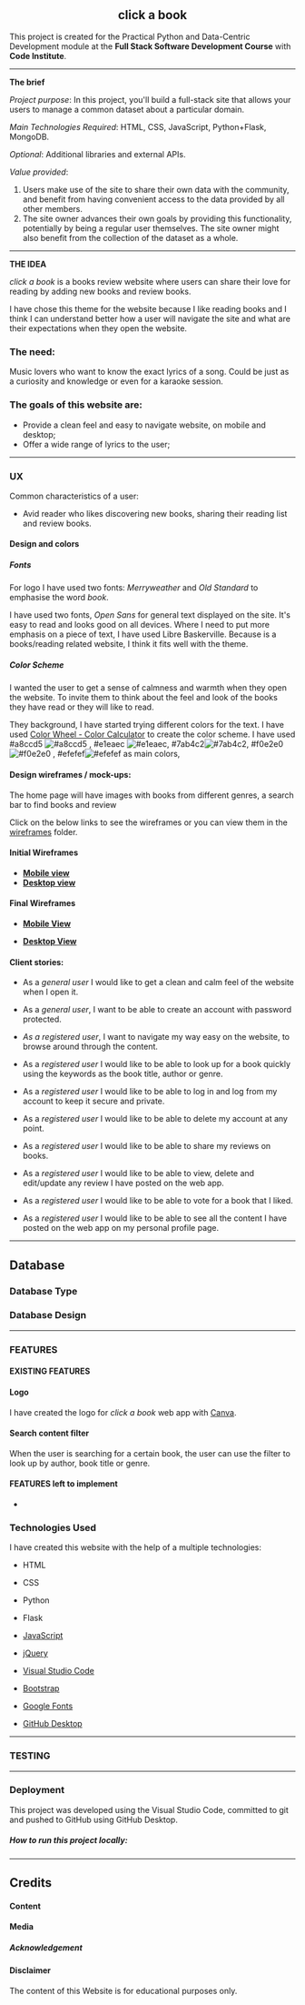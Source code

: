 <h1 align="center">
<a  href=""  target="_blank"><img  src=""  alt=""/></a>
<a  href=""  target="_blank"><img  src=""  alt=""/></a>
</h1>
<h2 align="center"> click a book</h2>

This project is created for the Practical Python and Data-Centric Development module at the **Full Stack Software Development Course** with **Code Institute**.

***

**The brief** 

_Project purpose_: In this project, you'll build a full-stack site that allows your users to manage a common dataset about a particular domain.

_Main Technologies Required_: HTML, CSS, JavaScript, Python+Flask, MongoDB.

_Optional_: Additional libraries and external APIs.

_Value provided_:

1. Users make use of the site to share their own data with the community, and benefit from having convenient access to the data provided by all other members.
2. The site owner advances their own goals by providing this functionality, potentially by being a regular user themselves. The site owner might also benefit from the collection of the dataset as a whole.

***

**THE IDEA**

_click a book_ is a books review website where users can share their love for reading by adding new books and review books.

 I have chose this theme for the website because I like reading books and I think I can understand better how a user will navigate the site and what are their expectations when they open the website. 

### The need:

Music lovers who want to know the exact lyrics of a song. Could be just as a curiosity and knowledge or even for a karaoke session.

### The goals of this website are:

* Provide a clean feel and easy to navigate website, on mobile and desktop;
* Offer a wide range of lyrics to the user;

***

###  UX

Common characteristics of a user:

* Avid reader who likes discovering new books, sharing their reading list and review books.

#### Design and colors

##### Fonts

For logo I have used two fonts: _Merryweather_ and _Old Standard_ to emphasise the word _book_.

I have used two fonts, _Open Sans_ for general text displayed on the site. It's easy to read and looks good on all devices. Where I need to put more emphasis on a piece of text, I have used Libre Baskerville. Because is a books/reading related website, I think it fits well with the theme.

##### Color Scheme

I wanted the user to get a sense of calmness and warmth when they open the website. To invite them to think about the feel and look of the books they have read or they will like to read. 

They background, I have started trying different colors for the text.
I have used [Color Wheel - Color Calculator](https://www.sessions.edu/color-calculator/) to create the color scheme. I have used #a8ccd5 ![#a8ccd5](https://placehold.it/15/a8ccd5/000000?text=+)   , #e1eaec ![#e1eaec](https://placehold.it/15/e1eaec/000000?text=+),  #7ab4c2![#7ab4c2](https://placehold.it/15/7ab4c2b/000000?text=+), #f0e2e0![#f0e2e0](https://placehold.it/15/f0e2e0/000000?text=+) , #efefef![#efefef](https://placehold.it/15/efefef/000000?text=+) as main colors,

#### Design wireframes / mock-ups:

The home page will have images with books from different genres, a search bar to find books and review

Click on the below links to see the wireframes or you can view them in the  [wireframes](https://github.com/andreeaiosip/what-a-track/tree/master/wireframes) folder.

#### Initial Wireframes

* **[Mobile view](https://github.com/andreeaiosip/)**
* **[Desktop view](https://github.com/andreeaiosip)**

#### Final Wireframes

* **[Mobile View](https://github.com/andreeaiosip)**

* **[Desktop View](https://github.com/andreeaiosip/)**


#### Client stories:

* As a _general user_ I would like to get a clean and calm feel of the website when I open it.

* As a _general user_, I want to be able to create an account with password protected.

* *As a registered user*, I want to navigate my way easy on the website, to browse around through the content.

* As a _registered user_ I would like to be able to look up for a book quickly using the keywords as the book title, author or genre.

* As a _registered user_ I would like to be able to log in and log from my account to keep it secure and private.

* As a _registered user_ I would like to be able to delete my account at any point.

* As a _registered user_ I would like to be able to share my reviews on books.

* As a _registered user_ I would like to be able to view, delete and edit/update any review I have posted on the web app.

* As a _registered user_ I would like to be able to vote for a book that I liked.

* As a _registered user_ I would like to be able to see all the content I have posted on the web app on my personal profile page.

  

***

## Database

### Database Type



### Database Design



_______________________________________



### FEATURES

#### EXISTING FEATURES

#### Logo 

I have created the logo for _click a book_ web app with [Canva](https://www.canva.com/). 

####  Search content filter

When the user is searching for a certain book, the user can use the filter to look up by author, book title or genre.



#### FEATURES left to implement

* 

### Technologies Used

I have created this website with the help of a multiple technologies:

* HTML 

* CSS 

* Python

* Flask

* [JavaScript](https://www.javascript.com/)

* [jQuery](https://jquery.com/)

* [Visual Studio Code](https://code.visualstudio.com/)

* [Bootstrap](https://getbootstrap.com/)

* [Google Fonts](https://fonts.google.com/) 

* [GitHub Desktop](https://desktop.github.com/)

  

***

### TESTING



***

### Deployment

This project was developed using the Visual Studio Code, committed to git and pushed to GitHub using GitHub Desktop.




##### How to run this project locally:



***

## Credits

#### Content



#### Media



##### Acknowledgement



#### Disclaimer

The content of this Website is for educational purposes only.

